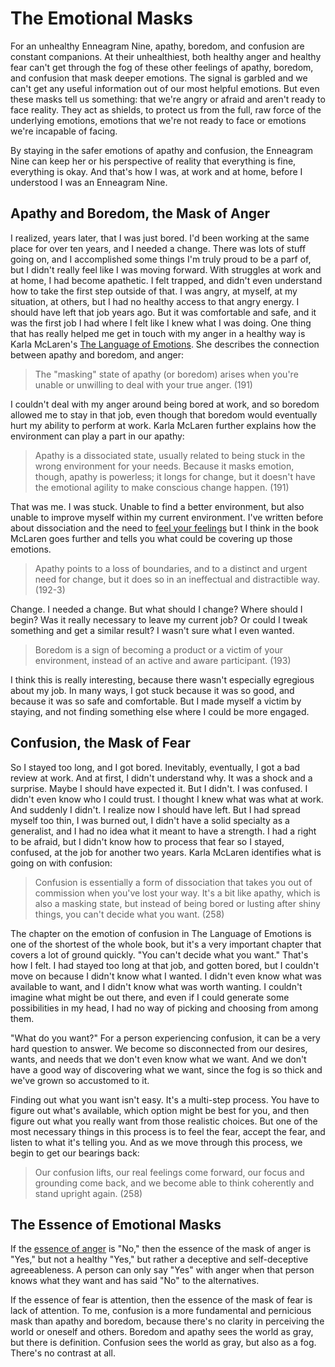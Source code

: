 # The Emotional Masks

For an unhealthy Enneagram Nine, apathy, boredom, and confusion are constant companions. At their unhealthiest, both healthy anger and healthy fear can't get through the fog of these other feelings of apathy, boredom, and confusion that mask deeper emotions. The signal is garbled and we can't get any useful information out of our most helpful emotions. But even these masks tell us something: that we're angry or afraid and aren't ready to face reality.  They act as shields, to protect us from the full, raw force of the underlying emotions, emotions that we're not ready to face or emotions we're incapable of facing.

By staying in the safer emotions of apathy and confusion, the Enneagram Nine can keep her or his perspective of reality that everything is fine, everything is okay. And that's how I was, at work and at home, before I understood I was an Enneagram Nine.

## Apathy and Boredom, the Mask of Anger

I realized, years later, that I was just bored. I'd been working at the same place for over ten years, and I needed a change. There was lots of stuff going on, and I accomplished some things I'm truly proud to be a parf of, but I didn't really feel like I was moving forward. With struggles at work and at home, I had become apathetic. I felt trapped, and didn't even understand how to take the first step outside of that. I was angry, at myself, at my situation, at others, but I had no healthy access to that angry energy. I should have left that job years ago. But it was comfortable and safe, and it was the first job I had where I felt like I knew what I was doing. One thing that has really helped me get in touch with my anger in a healthy way is Karla McLaren's [The Language of Emotions](https://www.amazon.com/Language-Emotions-What-Feelings-Trying/dp/1591797691). She describes the connection between apathy and boredom, and anger:

> The "masking" state of apathy (or boredom) arises when you're unable or unwilling to deal with your true anger. (191)

I couldn't deal with my anger around being bored at work, and so boredom allowed me to stay in that job, even though that boredom would eventually hurt my ability to perform at work. Karla McLaren further explains how the environment can play a part in our apathy:

> Apathy is a dissociated state, usually related to being stuck in the wrong environment for your needs. Because it masks emotion, though, apathy is powerless; it longs for change, but it doesn't have the emotional agility to make conscious change happen. (191)

That was me. I was stuck. Unable to find a better environment, but also unable to improve myself within my current environment. I've written before about dissociation and the need to [feel your feelings](../prelude/feel_feelings.md) but I think in the book McLaren goes further and tells you what could be covering up those emotions.

> Apathy points to a loss of boundaries, and to a distinct and urgent need for change, but it does so in an ineffectual and distractible way. (192-3)

Change. I needed a change. But what should I change? Where should I begin? Was it really necessary to leave my current job? Or could I tweak something and get a similar result? I wasn't sure what I even wanted.

> Boredom is a sign of becoming a product or a victim of your environment, instead of an active and aware participant. (193)

I think this is really interesting, because there wasn't especially egregious about my job. In many ways, I got stuck because it was so good, and because it was so safe and comfortable. But I made myself a victim by staying, and not finding something else where I could be more engaged.

## Confusion, the Mask of Fear

So I stayed too long, and I got bored. Inevitably, eventually, I got a bad review at work. And at first, I didn't understand why. It was a shock and a surprise. Maybe I should have expected it. But I didn't. I was confused. I didn't even know who I could trust. I thought I knew what was what at work. And suddenly I didn't. I realize now I should have left. But I had spread myself too thin, I was burned out, I didn't have a solid specialty as a generalist, and I had no idea what it meant to have a strength. I had a right to be afraid, but I didn't know how to process that fear so I stayed, confused, at the job for another two years. Karla McLaren identifies what is going on with confusion:

> Confusion is essentially a form of dissociation that takes you out of commission when you've lost your way. It's a bit like apathy, which is also a masking state, but instead of being bored or lusting after shiny things, you can't decide what you want. (258)

The chapter on the emotion of confusion in The Language of Emotions is one of the shortest of the whole book, but it's a very important chapter that covers a lot of ground quickly. "You can't decide what you want." That's how I felt. I had stayed too long at that job, and gotten bored, but I couldn't move on because I didn't know what I wanted. I didn't even know what was available to want, and I didn't know what was worth wanting. I couldn't imagine what might be out there, and even if I could generate some possibilities in my head, I had no way of picking and choosing from among them.

"What do you want?" For a person experiencing confusion, it can be a very hard question to answer. We become so disconnected from our desires, wants, and needs that we don't even know what we want. And we don't have a good way of discovering what we want, since the fog is so thick and we've grown so accustomed to it.

Finding out what you want isn't easy. It's a multi-step process. You have to figure out what's available, which option might be best for you, and then figure out what you really want from those realistic choices. But one of the most necessary things in this process is to feel the fear, accept the fear, and listen to what it's telling you. And as we move through this process, we begin to get our bearings back:

> Our confusion lifts, our real feelings come forward, our focus and grounding come back, and we become able to think coherently and stand upright again. (258)

## The Essence of Emotional Masks

If the [essence of anger](essence_anger.md) is "No," then the essence of the mask of anger is "Yes," but not a healthy "Yes," but rather a deceptive and self-deceptive agreeableness. A person can only say "Yes" with anger when that person knows what they want and has said "No" to the alternatives.

If the essence of fear is attention, then the essence of the mask of fear is lack of attention. To me, confusion is a more fundamental and pernicious mask than apathy and boredom, because there's no clarity in perceiving the world or oneself and others. Boredom and apathy sees the world as gray, but there is definition. Confusion sees the world as gray, but also as a fog. There's no contrast at all.
